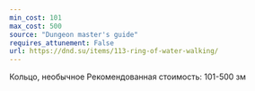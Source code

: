 ```yaml
---
min_cost: 101
max_cost: 500
source: "Dungeon master's guide"
requires_attunement: False
url: https://dnd.su/items/113-ring-of-water-walking/
---
```


Кольцо, необычное
Рекомендованная стоимость: 101-500 зм